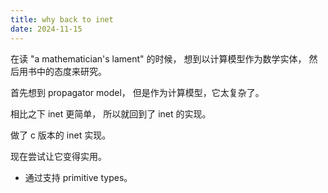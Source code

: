 ```yaml
---
title: why back to inet
date: 2024-11-15
---
```


在读 "a mathematician's lament" 的时候，
想到以计算模型作为数学实体，
然后用书中的态度来研究。

首先想到 propagator model，
但是作为计算模型，它太复杂了。

相比之下 inet 更简单，
所以就回到了 inet 的实现。

做了 c 版本的 inet 实现。

现在尝试让它变得实用。

- 通过支持 primitive types。
